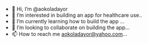 - 👋 Hi, I’m @aokoladayor
- 👀 I’m interested in building an app for healthcare use..
- 🌱 I’m currently learning how to build the app ...
- 💞️ I’m looking to collaborate on building the app...
- 📫 How to reach me aokoladayor@yahoo.com...

<!---
aokoladayor/aokoladayor is a ✨ special ✨ repository because its `README.md` (this file) appears on your GitHub profile.
You can click the Preview link to take a look at your changes.
--->
